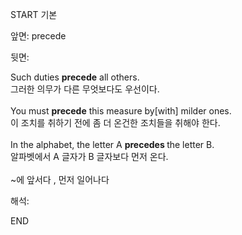 START
기본

앞면:
precede


뒷면:
<div><div>Such duties <strong>precede</strong> all others. </div><div><div>그러한 의무가 다른 무엇보다도 우선이다.</div></div></div><div><br></div><div><div>You must <strong>precede</strong> this measure by[with] milder ones. </div><div><div>이 조치를 취하기 전에 좀 더 온건한 조치들을 취해야 한다.</div></div></div><div><br></div><div>In the alphabet, the letter A <b>precedes </b>the letter B.<br></div><div>알파벳에서 A 글자가 B 글자보다 먼저 온다.<br></div><div><br></div><div>~에 앞서다 , 먼저 일어나다</div>


해석:

END